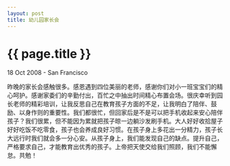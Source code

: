 ```yaml
---
layout: post
title: 幼儿园家长会
---
```


{{ page.title }}
================

<p class="meta">18 Oct 2008 - San Francisco</p>

昨晚的家长会感触很多。感恩遇到四位美丽的老师，感谢你们对小一班宝宝们的精心呵护。感谢家委们的辛勤付出，百忙之中抽出时间精心布置会场。很庆幸听到园长老师的精彩培训，让我反思自己在教育孩子方面的不足，让我明白了陪伴、鼓励、以身作则的重要性。我们都很忙，但回家后是不是可以把手机收起来安心陪伴孩子？我们很累，但不能因为累就把孩子晾一边躺沙发刷手机。大人好好收拾屋子好好吃饭不吃零食，孩子也会养成良好习惯。在孩子身上多花出一分精力，孩子长大远行时我们就会多一分心安。从孩子身上，我们能发现自己的缺点。提升自己，严格要求自己，才能教育出优秀的孩子。上帝把天使交给我们照顾，我们不能懈怠。共勉！
